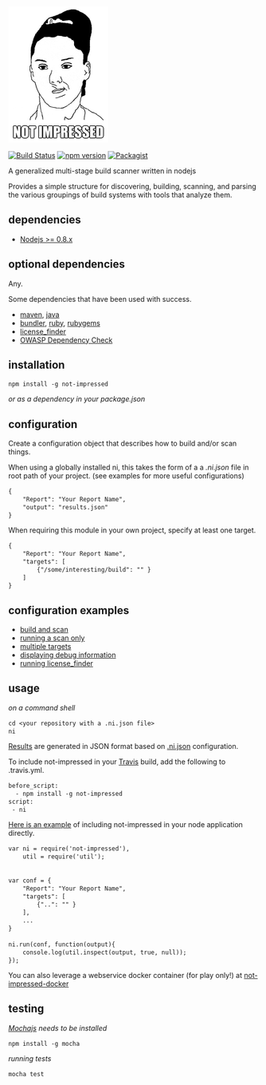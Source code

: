 ![Not Impressed](not-impressed.png)

[![Build Status](https://travis-ci.org/scottleedavis/not-impressed.svg)](https://travis-ci.org/scottleedavis/not-impressed)
[![npm version](https://badge.fury.io/js/not-impressed.svg)](http://badge.fury.io/js/not-impressed)
[![Packagist](https://img.shields.io/packagist/l/doctrine/orm.svg)](https://www.npmjs.com/package/not-impressed)

A generalized multi-stage build scanner written in nodejs

Provides a simple structure for discovering, building, scanning, and parsing the various groupings of build systems with tools that analyze them.

dependencies
------------

* [Nodejs >= 0.8.x](https://nodejs.org)

optional dependencies
---------------------

Any.

Some dependencies that have been used with success.
* [maven](https://maven.apache.org/download.cgi), [java](https://java.com/en/download/)
* [bundler](http://bundler.io/), [ruby](https://www.ruby-lang.org/en/), [rubygems](https://rubygems.org/)
* [license_finder](https://github.com/pivotal/LicenseFinder)
* [OWASP Dependency Check](https://www.owasp.org/index.php/OWASP_Dependency_Check)


installation
------------
```
npm install -g not-impressed
```
*or as a dependency in your package.json*


configuration
-------------

Create a configuration object that describes how to build and/or scan things.

When using a globally installed ni, this takes the form of a a *.ni.json* file in root path of your project.  (see examples for more useful configurations)

```
{
    "Report": "Your Report Name",
    "output": "results.json"
}

```

When requiring this module in your own project, specify at least one target.

```
{
    "Report": "Your Report Name",
    "targets": [
        {"/some/interesting/build": "" }
    ]
}

```

configuration examples 
----------------------

* [build and scan](examples/config/multi_build.json)
* [running a scan only](examples/config/scan_only.json)
* [multiple targets](examples/config/multi_target.json)
* [displaying debug information](examples/config/debug.json)
* [running license_finder](examples/config/license_finder.json)


usage
-----
*on a command shell*
```
cd <your repository with a .ni.json file>
ni
```

[Results](results.json) are generated in JSON format based on [.ni.json](.ni.json) configuration.


To include not-impressed in your [Travis](https://travis-ci.org/) build, add the following to .travis.yml.
```
before_script:
  - npm install -g not-impressed
script:
 - ni
```


[Here is an example](examples/non_global.js) of including not-impressed in your node application directly.
```
var ni = require('not-impressed'),
	util = require('util');


var conf = {
    "Report": "Your Report Name",
    "targets": [
        {"..": "" }
    ],
    ...
}

ni.run(conf, function(output){
	console.log(util.inspect(output, true, null));
});

``` 


You can also leverage a webservice docker container (for play only!) at [not-impressed-docker](https://github.com/scottleedavis/not-impressed-docker)


testing
-------


*[Mochajs](https://mochajs.org/) needs to be installed*
```
npm install -g mocha
```
*running tests*
```
mocha test
```



